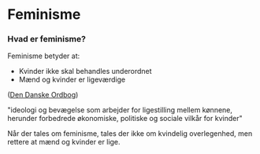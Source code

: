 # Feminisme

### Hvad er feminisme?

Feminisme betyder at:

* Kvinder ikke skal behandles underordnet
* Mænd og kvinder er ligeværdige

([Den Danske Ordbog](https://ordnet.dk/ddo/ordbog?query=feminisme))

"ideologi og bevægelse som arbejder for ligestilling mellem kønnene, herunder forbedrede økonomiske, politiske og sociale vilkår for kvinder"

Når der tales om feminisme, tales der ikke om kvindelig overlegenhed, men rettere at mænd og kvinder er lige.
